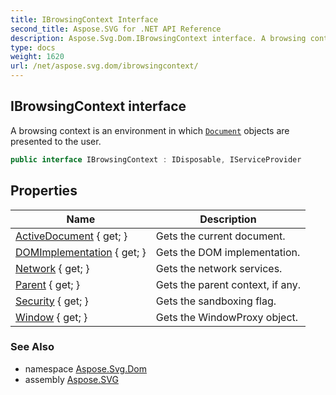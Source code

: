 ```yaml
---
title: IBrowsingContext Interface
second_title: Aspose.SVG for .NET API Reference
description: Aspose.Svg.Dom.IBrowsingContext interface. A browsing context is an environment in which Document objects are presented to the user
type: docs
weight: 1620
url: /net/aspose.svg.dom/ibrowsingcontext/
---
```

## IBrowsingContext interface

A browsing context is an environment in which [`Document`](../document/) objects are presented to the user.

```csharp
public interface IBrowsingContext : IDisposable, IServiceProvider
```

## Properties

| Name | Description |
| --- | --- |
| [ActiveDocument](../../aspose.svg.dom/ibrowsingcontext/activedocument/) { get; } | Gets the current document. |
| [DOMImplementation](../../aspose.svg.dom/ibrowsingcontext/domimplementation/) { get; } | Gets the DOM implementation. |
| [Network](../../aspose.svg.dom/ibrowsingcontext/network/) { get; } | Gets the network services. |
| [Parent](../../aspose.svg.dom/ibrowsingcontext/parent/) { get; } | Gets the parent context, if any. |
| [Security](../../aspose.svg.dom/ibrowsingcontext/security/) { get; } | Gets the sandboxing flag. |
| [Window](../../aspose.svg.dom/ibrowsingcontext/window/) { get; } | Gets the WindowProxy object. |

### See Also

* namespace [Aspose.Svg.Dom](../../aspose.svg.dom/)
* assembly [Aspose.SVG](../../)
